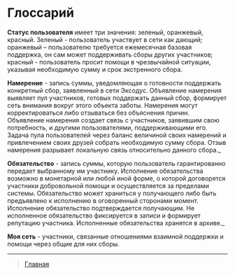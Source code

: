 # Глоссарий

__Статус пользователя__ имеет три значения: зеленый, оранжевый, красный. Зеленый - пользователь участвует в сети как дающий; оранжевый – пользователю требуется ежемесячная базовая поддержка, он сам может поддерживать сборы других участников; красный - пользователь просит помощи в чрезвычайной ситуации, указывая необходимую сумму и срок экстренного сбора.

__Намерение__ - запись суммы, уведомляющая о готовности поддержать конкретный сбор, заявленный в сети Эксодус. Объявление намерения выявляет пул участников, готовых поддержать данный сбор, формирует сеть внимания вокруг этого объекта заботы. Намерения могут корректироваться либо отзываться без объяснения причин. Объявление намерения создает связь с участников, заявившим свою потребность, и другими пользователями, поддерживающими его. Задача пула пользователей через баланс величиной своих намерений и привлечением своих друзей собрать необходимую сумму сбора. Отзыв намерения разрывает локальную связь относительно данного сбора._

__Обязательство__ - запись суммы, которую пользователь гарантированно передает выбранному им участнику. Исполнение обязательства возможно в монетарной или любой иной форме, о которой договорятся участники добровольной помощи и осуществляется за пределами системы. Обязательство может храниться у получающего либо быть предъявлено к исполнению в оговоренный сторонами момент. Исполнение обязательство подтверждается получающим. Не исполненное обязательство фиксируется в записи и формирует репутацию участника. Исполненные обязательства хранятся в архиве._

__Моя сеть__ - участники, связанные отношениями взаимной поддержки и помощи через общие для них сборы.

---
> [Главная](../index.md)
